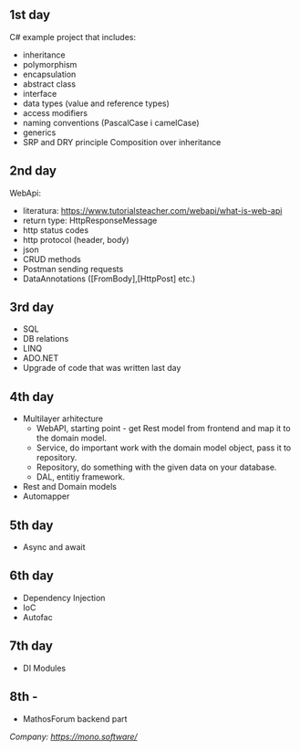 ## 1st day
C# example project that includes:
* inheritance
* polymorphism
* encapsulation
* abstract class
* interface
* data types (value and reference types)
* access modifiers
* naming conventions (PascalCase i camelCase)
* generics
* SRP and DRY principle
Composition over inheritance
## 2nd day
WebApi:
* literatura: https://www.tutorialsteacher.com/webapi/what-is-web-api
* return type: HttpResponseMessage
* http status codes
* http protocol (header, body)
* json
* CRUD methods
* Postman sending requests
* DataAnnotations ([FromBody],[HttpPost] etc.)
## 3rd day
* SQL
* DB relations
* LINQ
* ADO.NET
* Upgrade of code that was written last day
## 4th day
* Multilayer arhitecture
  * WebAPI, starting point - get Rest model from frontend and map it to the domain model.
  * Service, do important work with the domain model object, pass it to repository.
  * Repository, do something with the given data on your database.
  * DAL, entitiy framework.
* Rest and Domain models
* Automapper
## 5th day
* Async and await
## 6th day
* Dependency Injection
* IoC
* Autofac
## 7th day
* DI Modules
## 8th - 
* MathosForum backend part

*Company: https://mono.software/*
